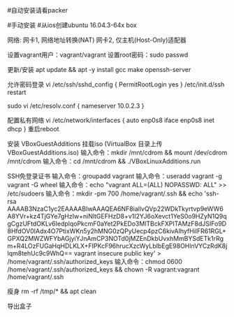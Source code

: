 #自动安装请看packer

#手动安装
#从ios创建ubuntu 16.04.3-64x box

网络:
    网卡1, 网络地址转换(NAT)
    网卡2, 仅主机(Host-Only)适配器

设置vagrant用户：vagrant/vagrant
设置root密码：sudo passwd

更新/安装 apt update && apt -y install gcc make openssh-server

允许密码登录 
vi /etc/ssh/sshd_config {
	PermitRootLogin yes
}
/etc/init.d/ssh restart

sudo vi /etc/resolv.conf {
	nameserver 10.0.2.3
}


配置私有网络
vi /etc/network/interfaces {
	auto enp0s8
	iface enp0s8 inet dhcp
}
重启reboot


安装 VBoxGuestAdditions
挂载iso (VirtualBox 目录上传VBoxGuestAdditions.iso)
输入命令：mkdir /mnt/cdrom && mount /dev/cdrom /mnt/cdrom
输入命令：cd /mnt/cdrom && ./VBoxLinuxAdditions.run

SSH免登录证书
输入命令：groupadd vagrant
输入命令：useradd vagrant -g vagrant -G wheel
输入命令：echo "vagrant ALL=(ALL) NOPASSWD: ALL" >> /etc/sudoers
输入命令：mkdir -pm 700 /home/vagrant/.ssh && echo 'ssh-rsa AAAAB3NzaC1yc2EAAAABIwAAAQEA6NF8iallvQVp22WDkTkyrtvp9eWW6A8YVr+kz4TjGYe7gHzIw+niNltGEFHzD8+v1I2YJ6oXevct1YeS0o9HZyN1Q9qgCgzUFtdOKLv6IedplqoPkcmF0aYet2PkEDo3MlTBckFXPITAMzF8dJSIFo9D8HfdOV0IAdx4O7PtixWKn5y2hMNG0zQPyUecp4pzC6kivAIhyfHilFR61RGL+GPXQ2MWZWFYbAGjyiYJnAmCP3NOTd0jMZEnDkbUvxhMmBYSdETk1rRgm+R4LOzFUGaHqHDLKLX+FIPKcF96hrucXzcWyLbIbEgE98OHlnVYCzRdK8jlqm8tehUc9c9WhQ== vagrant insecure public key' > /home/vagrant/.ssh/authorized_keys
输入命令：chmod 0600 /home/vagrant/.ssh/authorized_keys && chown -R vagrant:vagrant /home/vagrant/.ssh


瘦身
rm -rf /tmp/* && apt clean

导出盒子
